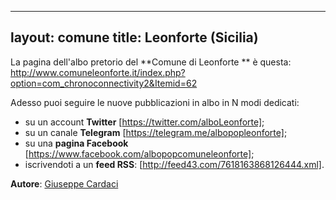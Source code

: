  ---
 layout: comune
 title: Leonforte (Sicilia)
 ---

La pagina dell'albo pretorio del **Comune di Leonforte ** è questa: http://www.comuneleonforte.it/index.php?option=com_chronoconnectivity2&Itemid=62

Adesso puoi seguire le nuove pubblicazioni in albo in N modi dedicati:

 * su un account **Twitter** [https://twitter.com/alboLeonforte];
 * su un canale **Telegram** [https://telegram.me/albopopleonforte];
 * su una **pagina Facebook** [https://www.facebook.com/albopopcomuneleonforte];
 * iscrivendoti a un **feed RSS**: [http://feed43.com/7618163868126444.xml].

**Autore**: [Giuseppe Cardaci](https://www.facebook.com/giuseppe.cardaci)
